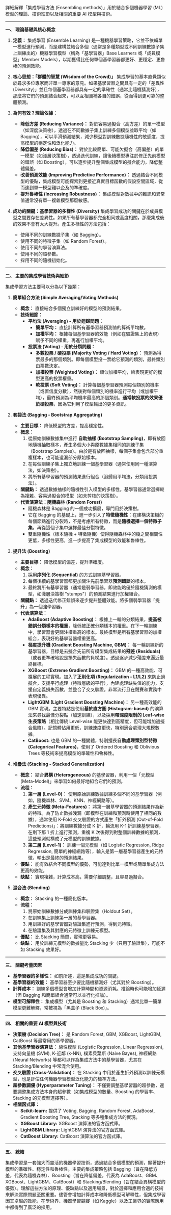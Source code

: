 
詳細解釋「集成學習方法 (Ensembling methods)」用於結合多個機器學習 (ML) 模型的理論、技術細節以及相關的重要 AI 模型與技術。

---

**一、 理論基礎與核心概念**

1. **定義：** 集成學習 (Ensemble Learning) 是一種機器學習策略，它並不依賴單一模型進行預測，而是建構並結合多個（通常是多種類型或不同訓練數據子集上訓練出的）機器學習模型（稱為「基學習器」Base Learners 或「成員模型」Member Models），以期獲得比任何單個基學習器都更好、更穩定、更魯棒的預測效能。
    
2. **核心思想：「群體的智慧 (Wisdom of the Crowd)」** 集成學習的基本直覺類似於尋求多位專家而非單一專家的意見。如果基學習器之間具有一定的「差異性 (Diversity)」並且每個基學習器都具有一定的準確性（通常比隨機猜測好），那麼將它們的預測結合起來，可以互相彌補各自的錯誤，從而得到更可靠的整體預測。
    
3. **為何有效？理論依據：**
    
    - **降低方差 (Reducing Variance)：** 對於容易過擬合（高方差）的單一模型（如深度決策樹），透過在不同數據子集上訓練多個模型並取平均（如 Bagging），可以平滑預測結果，減少模型對訓練數據隨機性的敏感度，提高模型的穩定性和泛化能力。
    - **降低偏差 (Reducing Bias)：** 對於比較簡單、可能欠擬合（高偏差）的單一模型（如淺層決策樹），透過迭代訓練，讓後續模型專注於修正先前模型的錯誤（如 Boosting），可以逐步提升整個集成模型的擬合能力，降低整體偏差。
    - **改善預測效能 (Improving Predictive Performance)：** 透過結合不同模型的優點，集成模型可能探索到更接近真實目標函數的假設空間區域，從而達到單一模型難以企及的準確度。
    - **提升魯棒性 (Increasing Robustness)：** 集成模型對數據中的雜訊和異常值通常沒有單一複雜模型那麼敏感。
4. **成功的關鍵：基學習器的多樣性 (Diversity)** 集成學習成功的關鍵在於成員模型之間要存在差異性。如果所有基學習器都完全相同或高度相關，那麼集成後的效果不會有太大提升。產生多樣性的方法包括：
    
    - 使用不同的訓練數據子集（如 Bagging）。
    - 使用不同的特徵子集（如 Random Forest）。
    - 使用不同的學習演算法。
    - 使用不同的超參數。
    - 採用不同的隨機初始化。

---

**二、 主要的集成學習技術與細節**

集成學習方法主要可以分為以下幾類：

1. **簡單組合方法 (Simple Averaging/Voting Methods)**
    
    - **概念：** 直接結合多個獨立訓練好的模型的預測結果。
    - **技術細節：**
        - **平均法 (Averaging) - 用於迴歸問題：**
            - **簡單平均：** 直接計算所有基學習器預測值的算術平均數。
            - **加權平均：** 根據每個基學習器的效能（例如在驗證集上的表現）賦予不同的權重，再進行加權平均。
        - **投票法 (Voting) - 用於分類問題：**
            - **多數投票 / 硬投票 (Majority Voting / Hard Voting)：** 預測為得票最多的那個類別。即每個模型投一票給它預測的類別，最終類別由票數決定。
            - **加權投票 (Weighted Voting)：** 類似加權平均，給表現更好的模型更高的投票權重。
            - **軟投票 (Soft Voting)：** 計算每個基學習器預測每個類別的機率（或置信度分數），然後對每個類別的機率進行平均（或加權平均），最終預測為平均機率最高的那個類別。**通常軟投票的效果優於硬投票**，因為它利用了模型輸出的更多資訊。
2. **套袋法 (Bagging - Bootstrap Aggregating)**
    
    - **主要目標：** 降低模型的方差，提高穩定性。
    - **概念：**
        1. 從原始訓練數據集中進行 **自助抽樣 (Bootstrap Sampling)**，即有放回地隨機抽取樣本，產生多個大小與原數據集相同的訓練子集（Bootstrap Samples）。由於是有放回抽樣，每個子集會包含部分重複樣本，也可能遺漏部分原始樣本。
        2. 在每個訓練子集上獨立地訓練一個基學習器（通常使用同一種演算法，如決策樹）。
        3. 將所有基學習器的預測結果進行組合（迴歸用平均法，分類用投票法）。
    - **關鍵點：** 透過數據抽樣的隨機性引入模型的多樣性。基學習器通常選擇較為複雜、容易過擬合的模型（如未剪枝的決策樹）。
    - **代表演算法：隨機森林 (Random Forest)**
        - 隨機森林是 Bagging 的一個成功擴展，專門用於決策樹。
        - 它在 Bagging 的基礎上，進一步引入了**特徵隨機性**：在建構決策樹的每個節點進行分裂時，不是考慮所有特徵，而是**隨機選擇一個特徵子集**，再從這個子集中選擇最佳分裂特徵。
        - 雙重隨機性（樣本隨機 + 特徵隨機）使得隨機森林中的樹之間相關性更低，多樣性更高，進一步提高了集成模型的效能和魯棒性。
3. **提升法 (Boosting)**
    
    - **主要目標：** 降低模型的偏差，提升準確度。
    - **概念：**
        1. 採用**序列化 (Sequential)** 的方式訓練基學習器。
        2. 每個後續的基學習器都更加關注先前學習器**預測錯誤**的樣本。
        3. 最終將所有基學習器（通常是弱學習器，即效能略優於隨機猜測的模型，如淺層決策樹 "stumps"）的預測結果進行加權組合。
    - **關鍵點：** 透過迭代修正錯誤來逐步提升整體效能。將多個弱學習器「提升」為一個強學習器。
    - **代表演算法：**
        - **AdaBoost (Adaptive Boosting)：** 根據上一輪的分類結果，**提高被錯誤分類樣本的權重**，降低被正確分類樣本的權重。在下一輪訓練中，學習器會更關注權重高的樣本。最終模型是所有基學習器的加權組合，表現好的基學習器權重更高。
        - **梯度提升機 (Gradient Boosting Machine, GBM)：** 每一輪訓練新的基學習器，目標是去擬合先前所有模型集成結果的**殘差 (Residuals)**（或者更準確地說是損失函數的負梯度）。透過逐步減少殘差來逼近最終目標。
        - **XGBoost (Extreme Gradient Boosting)：** GBM 的一種高效能、可擴展的工程實現。加入了**正則化項 (Regularization - L1/L2)** 來防止過擬合，支援平行處理（特徵層級的平行），內建處理缺失值的能力，支援自定義損失函數，並整合了交叉驗證。非常流行且在競賽和實務中表現優異。
        - **LightGBM (Light Gradient Boosting Machine)：** 另一種高效能的 GBM 實現。主要特點是使用**基於直方圖 (Histogram-based)** 的演算法來尋找最佳分裂點（加速訓練），以及採用**帶深度限制的 Leaf-wise 生長策略**（相比傳統 Level-wise 能更快達到高精度，但可能增加過擬合風險）。記憶體佔用更低，訓練速度更快，特別適合處理大規模數據。
        - **CatBoost:** 也是 GBM 的一種變體，特別擅長**自動處理類別型特徵 (Categorical Features)**，使用了 Ordered Boosting 和 Oblivious Trees 等技術來提高模型的準確性和魯棒性。
4. **堆疊法 (Stacking - Stacked Generalization)**
    
    - **概念：** 結合**異構 (Heterogeneous)** 的基學習器，利用一個「元模型 (Meta-Model)」來學習如何最好地組合它們的預測。
    - **流程：**
        1. **第一層 (Level-0)：** 使用原始訓練數據訓練多個不同的基學習器（例如，隨機森林、SVM、KNN、神經網路等）。
        2. **產生元特徵 (Meta-Features)：** 將第一層基學習器的預測結果作為新的特徵。為了防止數據洩漏（即模型在訓練和預測時使用了相同的數據），通常使用 K-Fold 交叉驗證的方式產生「折外預測 (Out-of-Fold Predictions)」：將訓練數據分成 K 折，輪流用 K-1 折訓練基學習器，在剩下那 1 折上進行預測，重複 K 次後得到對整個訓練數據的預測，這些預測就構成了元模型的訓練數據。
        3. **第二層 (Level-1)：** 訓練一個元模型（如 Logistic Regression, Ridge Regression, 簡單的神經網路等），輸入是第一層基學習器產生的元特徵，輸出是最終的預測結果。
    - **優點：** 能有效結合不同模型的優勢，可能達到比單一模型或簡單集成方法更高的效能。
    - **缺點：** 實現複雜，計算成本高，需要仔細調整，且容易過擬合。
5. **混合法 (Blending)**
    
    - **概念：** Stacking 的一種簡化版本。
    - **流程：**
        1. 將原始訓練數據分成訓練集和驗證集（Holdout Set）。
        2. 在訓練集上訓練第一層的基學習器。
        3. 用訓練好的基學習器對驗證集進行預測，得到元特徵。
        4. 在驗證集及其對應的元特徵上訓練元模型。
    - **優點：** 比 Stacking 簡單，實現更容易。
    - **缺點：** 用於訓練元模型的數據量比 Stacking 少（只用了驗證集），可能不如 Stacking 效果好。

---

**三、 關鍵考量因素**

- **基學習器的多樣性：** 如前所述，這是集成成功的關鍵。
- **基學習器的效能：** 基學習器至少要比隨機猜測好（尤其對於 Boosting）。
- **計算成本：** 訓練多個模型會增加計算時間和資源消耗。推論時也可能增加延遲（但 Bagging 和簡單組合通常可以並行化推論）。
- **模型可解釋性：** 集成模型（尤其是 Boosting 和 Stacking）通常比單一簡單模型更難解釋，常被視為「黑盒子 (Black Box)」。

---

**四、 相關的重要 AI 模型與技術**

- **決策樹 (Decision Tree)：** 是 Random Forest, GBM, XGBoost, LightGBM, CatBoost 等最常用的基學習器。
- **其他基學習器演算法：** 線性模型 (Logistic Regression, Linear Regression), 支持向量機 (SVM), K-近鄰 (k-NN), 樸素貝葉斯 (Naive Bayes), 神經網路 (Neural Networks) 等都可以作為集成方法中的基學習器，尤其在 Stacking/Blending 中常混合使用。
- **交叉驗證 (Cross-Validation)：** 在 Stacking 中用於產生折外預測以訓練元模型，也是評估任何機器學習模型泛化能力的標準方法。
- **超參數調優 (Hyperparameter Tuning)：** 不僅要調整基學習器的超參數，還要調整集成方法本身的超參數（如集成模型的數量、Boosting 的學習率、Stacking 的元模型選擇等）。
- **相關函式庫：**
    - **Scikit-learn:** 提供了 Voting, Bagging, Random Forest, AdaBoost, Gradient Boosting Tree, Stacking 等多種集成方法的實現。
    - **XGBoost Library:** XGBoost 演算法的官方函式庫。
    - **LightGBM Library:** LightGBM 演算法的官方函式庫。
    - **CatBoost Library:** CatBoost 演算法的官方函式庫。

---

**五、 總結**

集成學習是一套強大而靈活的機器學習技術，透過結合多個模型的預測，顯著提升模型的準確性、穩定性和魯棒性。主要的集成策略包括 Bagging（旨在降低方差，代表為隨機森林）、Boosting（旨在降低偏差，代表為 AdaBoost、GBM、XGBoost、LightGBM、CatBoost）和 Stacking/Blending（旨在結合異構模型的優勢）。理解這些方法的原理、優缺點以及適用場景，對於選擇和應用合適的技術來解決實際問題至關重要。儘管會增加計算成本和降低模型可解釋性，但集成學習因其卓越的效能，在學術界、機器學習競賽（如 Kaggle）以及工業界的實際應用中都得到了廣泛的採用。